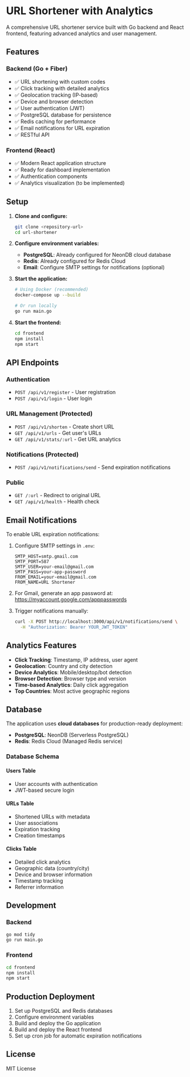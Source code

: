# URL Shortener with Analytics

A comprehensive URL shortener service built with Go backend and React frontend, featuring advanced analytics and user management.

## Features

### Backend (Go + Fiber)
- ✅ URL shortening with custom codes
- ✅ Click tracking with detailed analytics
- ✅ Geolocation tracking (IP-based)
- ✅ Device and browser detection
- ✅ User authentication (JWT)
- ✅ PostgreSQL database for persistence
- ✅ Redis caching for performance
- ✅ Email notifications for URL expiration
- ✅ RESTful API

### Frontend (React)
- ✅ Modern React application structure
- ✅ Ready for dashboard implementation
- ✅ Authentication components
- ✅ Analytics visualization (to be implemented)

## Setup

1. **Clone and configure:**
   ```bash
   git clone <repository-url>
   cd url-shortener
   ```

2. **Configure environment variables:**
   - **PostgreSQL**: Already configured for NeonDB cloud database
   - **Redis**: Already configured for Redis Cloud
   - **Email**: Configure SMTP settings for notifications (optional)

3. **Start the application:**
   ```bash
   # Using Docker (recommended)
   docker-compose up --build

   # Or run locally
   go run main.go
   ```

4. **Start the frontend:**
   ```bash
   cd frontend
   npm install
   npm start
   ```

## API Endpoints

### Authentication
- `POST /api/v1/register` - User registration
- `POST /api/v1/login` - User login

### URL Management (Protected)
- `POST /api/v1/shorten` - Create short URL
- `GET /api/v1/urls` - Get user's URLs
- `GET /api/v1/stats/:url` - Get URL analytics

### Notifications (Protected)
- `POST /api/v1/notifications/send` - Send expiration notifications

### Public
- `GET /:url` - Redirect to original URL
- `GET /api/v1/health` - Health check

## Email Notifications

To enable URL expiration notifications:

1. Configure SMTP settings in `.env`:
   ```
   SMTP_HOST=smtp.gmail.com
   SMTP_PORT=587
   SMTP_USER=your-email@gmail.com
   SMTP_PASS=your-app-password
   FROM_EMAIL=your-email@gmail.com
   FROM_NAME=URL Shortener
   ```

2. For Gmail, generate an app password at: https://myaccount.google.com/apppasswords

3. Trigger notifications manually:
   ```bash
   curl -X POST http://localhost:3000/api/v1/notifications/send \
     -H "Authorization: Bearer YOUR_JWT_TOKEN"
   ```

## Analytics Features

- **Click Tracking**: Timestamp, IP address, user agent
- **Geolocation**: Country and city detection
- **Device Analytics**: Mobile/desktop/bot detection
- **Browser Detection**: Browser type and version
- **Time-based Analytics**: Daily click aggregation
- **Top Countries**: Most active geographic regions

## Database

The application uses **cloud databases** for production-ready deployment:

- **PostgreSQL**: NeonDB (Serverless PostgreSQL)
- **Redis**: Redis Cloud (Managed Redis service)

### Database Schema

#### Users Table
- User accounts with authentication
- JWT-based secure login

#### URLs Table
- Shortened URLs with metadata
- User associations
- Expiration tracking
- Creation timestamps

#### Clicks Table
- Detailed click analytics
- Geographic data (country/city)
- Device and browser information
- Timestamp tracking
- Referrer information

## Development

### Backend
```bash
go mod tidy
go run main.go
```

### Frontend
```bash
cd frontend
npm install
npm start
```

## Production Deployment

1. Set up PostgreSQL and Redis databases
2. Configure environment variables
3. Build and deploy the Go application
4. Build and deploy the React frontend
5. Set up cron job for automatic expiration notifications

## License

MIT License